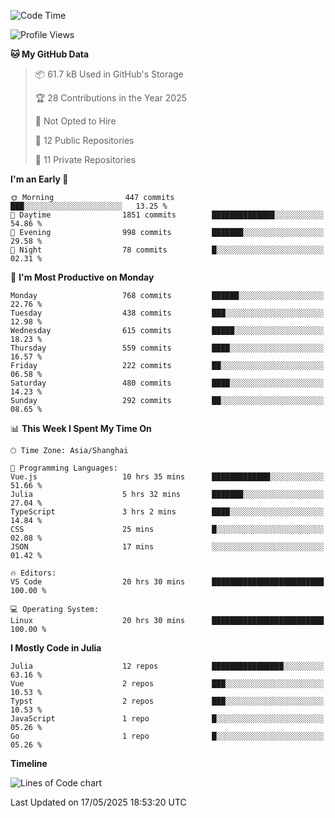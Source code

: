 <!--START_SECTION:waka-->
![Code Time](http://img.shields.io/badge/Code%20Time-436%20hrs%2013%20mins-blue)

![Profile Views](http://img.shields.io/badge/Profile%20Views-2-blue)

**🐱 My GitHub Data** 

> 📦 61.7 kB Used in GitHub's Storage 
 > 
> 🏆 28 Contributions in the Year 2025
 > 
> 🚫 Not Opted to Hire
 > 
> 📜 12 Public Repositories 
 > 
> 🔑 11 Private Repositories 
 > 
**I'm an Early 🐤** 

```text
🌞 Morning                447 commits         ███░░░░░░░░░░░░░░░░░░░░░░   13.25 % 
🌆 Daytime                1851 commits        ██████████████░░░░░░░░░░░   54.86 % 
🌃 Evening                998 commits         ███████░░░░░░░░░░░░░░░░░░   29.58 % 
🌙 Night                  78 commits          █░░░░░░░░░░░░░░░░░░░░░░░░   02.31 % 
```
📅 **I'm Most Productive on Monday** 

```text
Monday                   768 commits         ██████░░░░░░░░░░░░░░░░░░░   22.76 % 
Tuesday                  438 commits         ███░░░░░░░░░░░░░░░░░░░░░░   12.98 % 
Wednesday                615 commits         █████░░░░░░░░░░░░░░░░░░░░   18.23 % 
Thursday                 559 commits         ████░░░░░░░░░░░░░░░░░░░░░   16.57 % 
Friday                   222 commits         ██░░░░░░░░░░░░░░░░░░░░░░░   06.58 % 
Saturday                 480 commits         ████░░░░░░░░░░░░░░░░░░░░░   14.23 % 
Sunday                   292 commits         ██░░░░░░░░░░░░░░░░░░░░░░░   08.65 % 
```


📊 **This Week I Spent My Time On** 

```text
🕑︎ Time Zone: Asia/Shanghai

💬 Programming Languages: 
Vue.js                   10 hrs 35 mins      █████████████░░░░░░░░░░░░   51.66 % 
Julia                    5 hrs 32 mins       ███████░░░░░░░░░░░░░░░░░░   27.04 % 
TypeScript               3 hrs 2 mins        ████░░░░░░░░░░░░░░░░░░░░░   14.84 % 
CSS                      25 mins             █░░░░░░░░░░░░░░░░░░░░░░░░   02.08 % 
JSON                     17 mins             ░░░░░░░░░░░░░░░░░░░░░░░░░   01.42 % 

🔥 Editors: 
VS Code                  20 hrs 30 mins      █████████████████████████   100.00 % 

💻 Operating System: 
Linux                    20 hrs 30 mins      █████████████████████████   100.00 % 
```

**I Mostly Code in Julia** 

```text
Julia                    12 repos            ████████████████░░░░░░░░░   63.16 % 
Vue                      2 repos             ███░░░░░░░░░░░░░░░░░░░░░░   10.53 % 
Typst                    2 repos             ███░░░░░░░░░░░░░░░░░░░░░░   10.53 % 
JavaScript               1 repo              █░░░░░░░░░░░░░░░░░░░░░░░░   05.26 % 
Go                       1 repo              █░░░░░░░░░░░░░░░░░░░░░░░░   05.26 % 
```



**Timeline**

![Lines of Code chart](https://raw.githubusercontent.com/dhtantoy/dhtantoy/main/assets/bar_graph.png)


 Last Updated on 17/05/2025 18:53:20 UTC
<!--END_SECTION:waka-->



<!--
**dhtantoy/dhtantoy** is a ✨ _special_ ✨ repository because its `README.md` (this file) appears on your GitHub profile.

Here are some ideas to get you started:

- 🔭 I’m currently working on ...
- 🌱 I’m currently learning ...
- 👯 I’m looking to collaborate on ...
- 🤔 I’m looking for help with ...
- 💬 Ask me about ...
- 📫 How to reach me: ...
- 😄 Pronouns: ...
- ⚡ Fun fact: ...
-->
